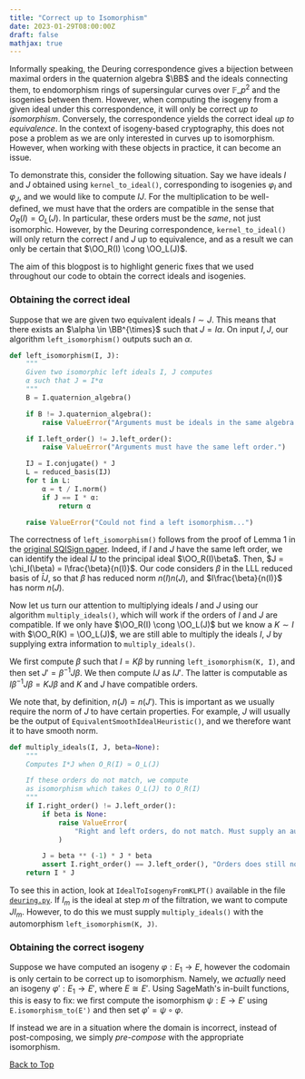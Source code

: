 ```yaml
---
title: "Correct up to Isomorphism"
date: 2023-01-29T08:00:00Z
draft: false
mathjax: true
---
```


Informally speaking, the Deuring correspondence gives a bijection between maximal orders in the quaternion algebra $\BB$ and the ideals connecting them, to endomorphism rings of supersingular curves over $\mathbb{F}\_{p^2}$ and the isogenies between them. 
However, when computing the isogeny from a given ideal under this correspondence, it will only be correct *up to isomorphism*. Conversely, the correspondence yields the correct ideal *up to equivalence*. In the context of isogeny-based cryptography, this does not pose a problem as we are only interested in curves up to isomorphism. However, when working with these objects in practice, it can become an issue. 

To demonstrate this, consider the following situation. Say we have ideals $I$ and $J$ obtained using `kernel_to_ideal()`, corresponding to isogenies $\varphi_I$ and $\varphi_J$, and we would like to compute $IJ$. For the multiplication to be well-defined, we must have that the orders are compatible in the sense that $O_R(I) = O_L(J)$. In particular, these orders must be the *same*, not just isomorphic. However, by the Deuring correspondence, `kernel_to_ideal()` will only return the correct $I$ and $J$ up to equivalence, and as a result we can only be certain that $\OO_R(I) \cong \OO_L(J)$. 

The aim of this blogpost is to highlight generic fixes that we used throughout our code to obtain the correct ideals and isogenies.


### Obtaining the correct ideal

Suppose that we are given two equivalent ideals $I \sim J$. This means that there exists an $\alpha \in \BB^{\times}$ such that $J = I\alpha$. On input $I, J$, our algorithm `left_isomorphism()` outputs such an $\alpha$.

```py
def left_isomorphism(I, J):
    """
    Given two isomorphic left ideals I, J computes
    α such that J = I*α
    """
    B = I.quaternion_algebra()

    if B != J.quaternion_algebra():
        raise ValueError("Arguments must be ideals in the same algebra.")

    if I.left_order() != J.left_order():
        raise ValueError("Arguments must have the same left order.")

    IJ = I.conjugate() * J
    L = reduced_basis(IJ)
    for t in L:
        α = t / I.norm()
        if J == I * α:
            return α

    raise ValueError("Could not find a left isomorphism...")
```

The correctness of `left_isomorphism()` follows from the proof of Lemma 1 in the [original SQISign paper](https://eprint.iacr.org/2020/1240). Indeed, 
if $I$ and $J$ have the same left order, we can identify the ideal $\bar{I}J$ to the principal ideal $\OO_R(I)\beta$. Then, $J = \chi_I(\beta) = I\frac{\beta}{n(I)}$. 
Our code considers $\beta$ in the LLL reduced basis of $\bar{I}J$, so that $\beta$ has reduced norm $n(I)n(J)$, and $I\frac{\beta}{n(I)}$ has norm $n(J)$. 

Now let us turn our attention to multiplying ideals $I$ and $J$ using our algorithm `multiply_ideals()`, which will work if the orders of $I$ and $J$ are compatible. If we only have $\OO_R(I) \cong \OO_L(J)$ but we know a $K \sim I$ with $\OO_R(K) = \OO_L(J)$, we are still able to multiply the ideals $I$, $J$ by supplying extra information to `multiply_ideals()`. 

We first compute $\beta$ such that $I = K \beta$ by running `left_isomorphism(K, I)`, and then set $J' = \beta^{-1}J \beta$. We then compute $IJ$ as $IJ'$. The latter is computable as $I\beta^{-1}J \beta = KJ\beta$ and $K$ and $J$ have compatible orders. 

We note that, by definition, $n(J) = n(J')$. This is important as we usually require the norm of $J$ to have certain properties. For example, $J$ will usually be the output of `EquivalentSmoothIdealHeuristic()`, and we therefore want it to have smooth norm. 

```py
def multiply_ideals(I, J, beta=None):
    """
    Computes I*J when O_R(I) ≃ O_L(J)

    If these orders do not match, we compute
    as isomorphism which takes O_L(J) to O_R(I)
    """
    if I.right_order() != J.left_order():
        if beta is None:
            raise ValueError(
                "Right and left orders, do not match. Must supply an automorphism, beta"
            )

        J = beta ** (-1) * J * beta
        assert I.right_order() == J.left_order(), "Orders does still not match"
    return I * J
```

To see this in action, look at `IdealToIsogenyFromKLPT()` available in the file [`deuring.py`](https://github.com/LearningToSQI/SQISign-SageMath/blob/main/deuring.py). If $I_m$ is the ideal at step $m$ of the filtration, we want to compute $JI_m$. However, to do this we must supply `multiply_ideals()` with the automorphism `left_isomorphism(K, J)`. 
 

### Obtaining the correct isogeny

Suppose we have computed an isogeny $\varphi: E_1 \rightarrow E$, however the codomain is only certain to be correct up to isomorphism. Namely, we *actually* need an isogeny $\varphi': E_1 \rightarrow E'$, where $E \cong E'$. Using SageMath's in-built functions, this is easy to fix: we first compute the isomorphism $\psi: E \rightarrow E'$ using `E.isomorphism_to(E')` and then set $\varphi' = \psi \circ \varphi$. 

If instead we are in a situation where the domain is incorrect, instead of post-composing, we simply *pre-compose* with the appropriate isomorphism.

[Back to Top](#top)


